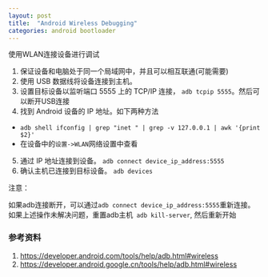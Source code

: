 ```yaml
---
layout: post
title:  "Android Wireless Debugging"
categories: android bootloader
---
```


使用WLAN连接设备进行调试

1. 保证设备和电脑处于同一个局域网中，并且可以相互联通(可能需要)
2. 使用 USB 数据线将设备连接到主机。
3. 设置目标设备以监听端口 5555 上的 TCP/IP 连接， `adb tcpip 5555`。然后可以断开USB连接
4. 找到 Android 设备的 IP 地址。如下两种方法
  - `adb shell ifconfig | grep "inet " | grep -v 127.0.0.1 | awk '{print $2}'`
  - 在设备中的`设置->WLAN`网络设置中查看
5. 通过 IP 地址连接到设备。
  `adb connect device_ip_address:5555`
6. 确认主机已连接到目标设备。
  `adb devices`

注意：

如果adb连接断开，可以通过`adb connect device_ip_address:5555`重新连接。
如果上述操作未解决问题，重置adb主机` adb kill-server`, 然后重新开始


### 参考资料
1. https://developer.android.com/tools/help/adb.html#wireless
2. https://developer.android.google.cn/tools/help/adb.html#wireless
